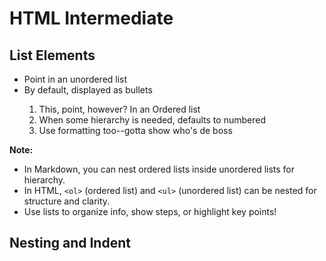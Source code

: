 # HTML Intermediate

## List Elements

<ul>
    <li>Point in an unordered list </li>
    <li>By default, displayed as bullets </li> 
    <ol> 
        <li>This, point, however? In an Ordered list </li>
        <li>When some hierarchy is needed, defaults to numbered </li>
	<li>Use formatting too--gotta show who's de boss
    </ol>
</ul>

**Note:**

- In Markdown, you can nest ordered lists inside unordered lists for hierarchy.
- In HTML, `<ol>` (ordered list) and `<ul>` (unordered list) can be nested for structure and clarity.
- Use lists to organize info, show steps, or highlight key points!

## Nesting and Indent
